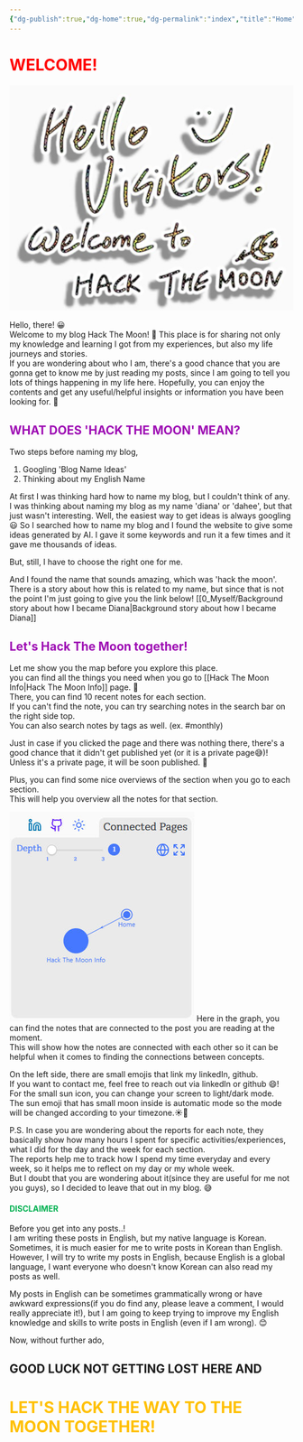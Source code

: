 ```yaml
---
{"dg-publish":true,"dg-home":true,"dg-permalink":"index","title":"Home","permalink":"/index/","tags":["gardenEntry"],"dgPassFrontmatter":true,"noteIcon":"1"}
---
```


# <font color="#ff0000">WELCOME!</font>
![hackthemoon-realcover.jpg](/img/user/Utilities/Images/hackthemoon-realcover.jpg)

Hello, there! 😀  
Welcome to my blog Hack The Moon! 🌙
This place is for sharing not only my knowledge and learning I got from my experiences, but also my life journeys and stories.  
If you are wondering about who I am, there's a good chance that you are gonna get to know me by just reading my posts, since I am going to tell you lots of things happening in my life here. 
Hopefully, you can enjoy the contents and get any useful/helpful insights or information you have been looking for. 🎈

## <font color="#9d0ab3">WHAT DOES 'HACK THE MOON' MEAN?</font>
Two steps before naming my blog,

1. Googling 'Blog Name Ideas'
2. Thinking about my English Name

At first I was thinking hard how to name my blog, but I couldn't think of any.
I was thinking about naming my blog as my name 'diana' or 'dahee', but that just wasn't interesting.
Well, the easiest way to get ideas is always googling 😃
So I searched how to name my blog and I found the website to give some ideas generated by AI.
I gave it some keywords and run it a few times and it gave me thousands of ideas.

But, still, I have to choose the right one for me.

And I found the name that sounds amazing, which was 'hack the moon'.
There is a story about how this is related to my name, but since that is not the point I'm just going to give you the link below! 
[[0_Myself/Background story about how I became Diana\|Background story about how I became Diana]]



## <font color="#9d0ab3">Let's Hack The Moon together!</font>
Let me show you the map before you explore this place.  
you can find all the things you need when you go to [[Hack The Moon Info\|Hack The Moon Info]] page. 🫠  
There, you can find 10 recent notes for each section.  
If you can't find the note, you can try searching notes in the search bar on the right side top.  
You can also search notes by tags as well. (ex. #monthly)  
  
Just in case if you clicked the page and there was nothing there, there's a good chance that it didn't get published yet (or it is a private page😅)!  
Unless it's a private page, it will be soon published. 🙂  
  
Plus, you can find some nice overviews of the section when you go to each section.  
This will help you overview all the notes for that section.  

![Utilities/Images/Pasted image 20250105171646.jpeg](/img/user/Utilities/Images/Pasted%20image%2020250105171646.jpeg)
Here in the graph, you can find the notes that are connected to the post you are reading at the moment.  
This will show how the notes are connected with each other so it can be helpful when it comes to finding the connections between concepts.

On the left side, there are small emojis that link my linkedIn, github.  
If you want to contact me, feel free to reach out via linkedIn or github 😄!  
For the small sun icon, you can change your screen to light/dark mode.  
The sun emoji that has small moon inside is automatic mode so the mode will be changed according to your timezone.☀️🌙

P.S. In case you are wondering about the reports for each note, they basically show how many hours I spent for specific activities/experiences, what I did for the day and the week for each section.  
The reports help me to track how I spend my time everyday and every week, so it helps me to reflect on my day or my whole week.  
But I doubt that you are wondering about it(since they are useful for me not you guys), so I decided to leave that out in my blog. 😅

#### <font color="#00b050">DISCLAIMER</font>
Before you get into any posts..!  
I am writing these posts in English, but my native language is Korean.  
Sometimes, it is much easier for me to write posts in Korean than English.  
However, I will try to write my posts in English, because English is a global language, I want everyone who doesn't know Korean can also read my posts as well.  
  
My posts in English can be sometimes grammatically wrong or have awkward expressions(if you do find any, please leave a comment, I would really appreciate it!), but I am going to keep trying to improve my English knowledge and skills to write posts in English (even if I am wrong). 😊  

Now, without further ado, 

## **GOOD LUCK NOT GETTING LOST HERE** AND

# <font color="#ffc000">LET'S HACK THE WAY TO THE MOON TOGETHER!</font>




